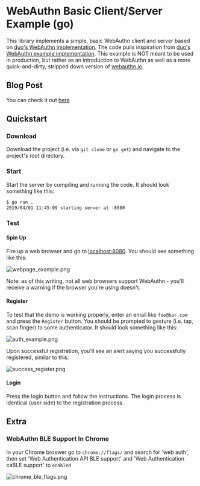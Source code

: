# WebAuthn Basic Client/Server Example (go)

This library implements a simple, basic WebAuthn client and server based on [duo's WebAuthn implementation](https://github.com/duo-labs/webauthn). The code pulls inspiration from [duo's WebAuthn example implementation](https://github.com/duo-labs/webauthn.io). This example is NOT meant to be used in production, but rather as an introduction to WebAuthn as well as a more quick-and-dirty, stripped down version of [webauthn.io](https://webauthn.io/).

## Blog Post

You can check it out [here](https://www.herbie.dev/blog/webauthn-basic-web-client-server/)

## Quickstart

### Download

Download the project (i.e. via `git clone` or `go get`) and navigate to the project's root directory. 

### Start

Start the server by compiling and running the code. It should look something like this:

```bash
$ go run .
2019/04/01 11:45:09 starting server at :8080
```

### Test

#### Spin Up

Fire up a web browser and go to [localhost:8080](http://localhost:8080). You should see something like this:

![webpage_example.png](webpage_example.png)

Note: as of this writing, not all web browsers support WebAuthn - you'll receive a warning if the browser you're using doesn't.

#### Register

To test that the demo is working properly, enter an email like `foo@bar.com` and press the `Register` button. You should be prompted to gesture (i.e. tap, scan finger) to some authenticator. It should look something like this:

![auth_example.png](auth_example.png)

Upon successful registration, you'll see an alert saying you successfully registered, similar to this:

![success_register.png](success_register.png)

#### Login

Press the login button and follow the instructions. The login process is identical (user side) to the registration process.

## Extra

### WebAuthn BLE Support In Chrome

In your Chrome broswer go to `chrome://flags/` and search for 'web auth', then set 'Web Authentication API BLE support' and 'Web Authentication caBLE support' to `enabled`

![chrome_ble_flags.png](chrome_ble_flags.png)
